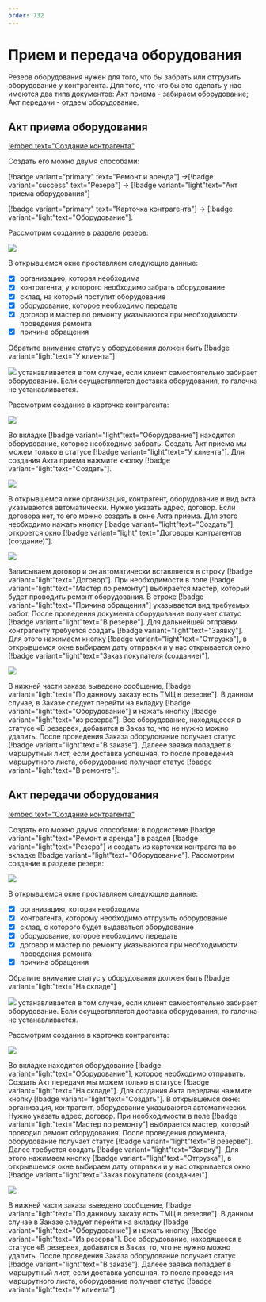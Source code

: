 ```yaml
---
order: 732
---
```

# Прием и передача оборудования

Резерв оборудования нужен для того, что бы забрать или отгрузить оборудование у контрагента. Для того, что что бы это сделать у нас имеются два типа документов: Акт приема - забираем оборудование; Акт передачи - отдаем оборудование. 

## Акт приема оборудования

[!embed text="Создание контрагента"](https://youtu.be/5FNuGUWhPXs)

Создать его можно двумя способами: 

[!badge variant="primary" text="Ремонт и аренда"] ->[!badge variant="success" text="Резерв"] -> [!badge variant="light"text="Акт приема оборудования"]

[!badge variant="primary" text="Карточка контрагента"] -> [!badge variant="light"text="Оборудование"].

Рассмотрим создание в разделе резерв:

![](\images\ремонт\Акт_приема.jpg)

В открывшемся окне проставляем следующие данные:
- [x] организацию, которая необходима
- [x] контрагента, у которого необходимо забрать оборудование
- [x] склад, на который поступит оборудование
- [x] оборудование, которое необходимо передать
- [x] договор и мастер по ремонту указываются при необходимости проведения ремонта
- [x] причина обращения

Обратите внимание статус у оборудования должен быть [!badge variant="light"text="У клиента"] 

![](\images\ремонт\галочка.jpg) устанавливается в том случае, если клиент 
самостоятельно забирает оборудование. Если осуществляется доставка оборудования, то галочка не устанавливается.


Рассмотрим создание в карточке контрагента:

![](\images\ремонт\карточка.jpg)

Во вкладке [!badge variant="light"text="Оборудование"] находится оборудование, которое необходимо забрать. Создать Акт приема мы можем только в статусе [!badge variant="light"text="У клиента"]. 
Для создания Акта приема нажмите кнопку [!badge variant="light"text="Создать"]. 

![](\images\ремонт\1345.jpg)

В открывшемся окне организация, контрагент, оборудование и вид акта указываются автоматически. 
Нужно указать адрес, договор.
Если договора нет, то его можно создать в окне Акта приема. Для этого необходимо нажать кнопку [!badge variant="light"text="Создать"], откроется окно [!badge variant="light" text="Договоры контрагентов (создание)"].

![](\images\ремонт\договор.jpg)

Записываем договор и он автоматически вставляется в строку  [!badge variant="light"text="Договор"].
При необходимости в поле  [!badge variant="light"text="Мастер по ремонту"] выбирается мастер, который будет проводить ремонт оборудования.
В строке [!badge variant="light"text="Причина обращения"] указывается вид требуемых работ.
После проведения документа оборудование получает статус [!badge variant="light"text="В резерве"].
Для дальнейшей отправки контрагенту требуется создать [!badge variant="light"text="Заявку"]. 
Для этого нажимаем кнопку [!badge variant="light"text="Отгрузка"], в открывшемся окне выбираем дату отправки и у нас открывается окно [!badge variant="light"text="Заказ покупателя (создание)"].

![](\images\ремонт\заказ.jpg)

В нижней части заказа выведено сообщение, [!badge variant="light"text="По данному заказу есть ТМЦ в резерве"]. 
В данном случае, в Заказе следует перейти на вкладку [!badge variant="light"text="Оборудование"] и нажать кнопку [!badge variant="light"text="из резерва"]. Все оборудование, находящееся в статусе «В резерве», добавится в Заказ то, что не нужно можно удалить. 
После проведения Заказа оборудование получает статус [!badge variant="light"text="В заказе"]. Далеее заявка попадает в маршрутный лист, если доставка успешная, то после проведения маршрутного листа, оборудование получает статус [!badge variant="light"text="В ремонте"].

## Акт передачи оборудования

[!embed text="Создание контрагента"](https://youtu.be/YFL-VPvZZwg)

Создать его можно двумя способами: в подсистеме [!badge variant="light"text="Ремонт и аренда"] в раздел [!badge variant="light"text="Резерв"] и создать из карточки контрагента во вкладке [!badge variant="light"text="Оборудование"].
Рассмотрим создание в разделе резерв:

![](\images\ремонт\Акт_передачи.jpg)

В открывшемся окне проставляем следующие данные:
- [x] организацию, которая необходима
- [x] контрагента, которому необходимо отгрузить оборудование
- [x] склад, с которого будет выдаваться оборудование
- [x] оборудование, которое необходимо передать
- [x] договор и мастер по ремонту указываются при необходимости проведения ремонта
- [x] причина обращения

Обратите внимание статус у оборудования должен быть [!badge variant="light"text="На складе"]

![](\images\ремонт\галочка.jpg) устанавливается в том случае, если клиент 
самостоятельно забирает оборудование. Если осуществляется доставка оборудования, то галочка не устанавливается.

Рассмотрим создание в карточке контрагента:

![](\images\ремонт\карточка.jpg)

Во вкладке  находится оборудование [!badge variant="light"text="Оборудование"], которое необходимо отправить. Создать Акт передачи мы можем только в статусе [!badge variant="light"text="На складе"]. 
Для создания Акта передачи нажмите кнопку [!badge variant="light"text="Создать"]. 
В открывшемся окне: организация, контрагент, оборудование указываются автоматически. 
Нужно указать адрес, договор.
При необходимости в поле  [!badge variant="light"text="Мастер по ремонту"] выбирается мастер, который проводил ремонт оборудования.
После проведения документа, оборудование получает статус [!badge variant="light"text="В резерве"].
Далее требуется создать [!badge variant="light"text="Заявку"]. Для этого нажимаем кнопку [!badge variant="light"text="Отгрузка"], в открывшемся окне выбираем дату отправки и у нас открывается окно [!badge variant="light"text="Заказ покупателя (создание)"].

![](\images\ремонт\заказ.jpg)

В нижней части заказа выведено сообщение, [!badge variant="light"text="По данному заказу есть ТМЦ в резерве"]. В данном случае в Заказе следует перейти на вкладку [!badge variant="light"text="Оборудование"]  и нажать кнопку [!badge variant="light"text="Из резерва"]. Все оборудование, находящееся в статусе «В резерве», добавится в Заказ, то, что не нужно можно удалить. 
После проведения Заказа оборудование получает статус [!badge variant="light"text="В заказе"]. Далеее заявка попадает в маршрутный лист, если доставка успешная, то после проведения маршрутного листа, оборудование получает статус [!badge variant="light"text="У клиента"].
